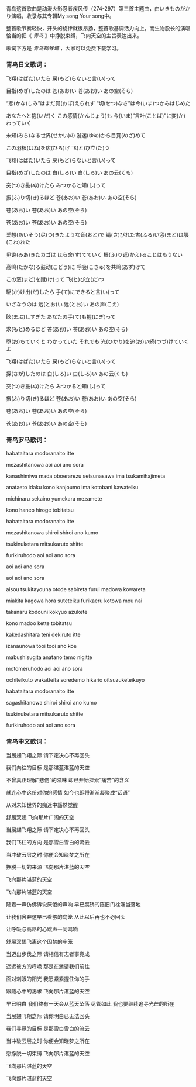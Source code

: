 

青鸟这首歌曲是动漫火影忍者疾风传（274-297）第三首主题曲，由いきものがかり演唱，收录与其专辑My song Your song中。  
  
整首歌节奏轻快，开头的旋律就很昂扬，整首歌基调活力向上，而生物股长的演唱恰当的把《 _青鸟_ 》中挣脱束缚，飞向天空的主旨表达出来。  
  
歌词下方是 _青鸟钢琴谱_ ，大家可以免费下载学习。

### 青鸟日文歌词：

飞翔(はばた)いたら 戻(もど)らないと言(い)って

目指(めざ)したのは 苍(あお)い 苍(あお)い あの空(そら)

“悲(かな)しみ”はまだ覚(おぼ)えられず “切(せつ)なさ”は今(いま)つかみはじめた

あなたへと抱(いだ)く この感情(かんじょう)も 今(いま)“言叶(ことば)”に変(か)わっていく

未知(みち)なる世界(せかい)の 游迷(ゆめ)から目覚(めざ)めて

この羽根(はね)を広(ひろ)げ 飞(と)び立(た)つ

飞翔(はばた)いたら 戻(もど)らないと言(い)って

目指(めざ)したのは 白(しろ)い 白(しろ)い あの云(くも)

突(つ)き抜(ぬ)けたら みつかると知(し)って

振(ふ)り切(き)るほど 苍(あお)い 苍(あお)い あの空(そら)

苍(あお)い 苍(あお)い あの空(そら)

苍(あお)い 苍(あお)い あの空(そら)

爱想(あいそう)尽(つ)きたような音(おと)で 锖(さ)びれた古(ふる)い窓(まど)は壊(こわ)れた

见饱(みあ)きたカゴは ほら舍(す)てていく 振(ふ)り返(かえ)ることはもうない

高鸣(たかな)る鼓动(こどう)に 呼吸(こきゅ)を共鸣(あず)けて

この窓(まど)を蹴(け)って 飞(と)び立(た)つ

駆(か)け出(だ)したら 手(て)にできると言(い)って

いざなうのは 远(とお)い 远(とお)い あの声(こえ)

眩(まぶ)しすぎた あなたの手(て)も握(にぎ)って

求(もと)めるほど 苍(あお)い 苍(あお)い あの空(そら)

堕(お)ちていくと わかっていた それでも 光(ひかり)を追(お)い続(つづ)けていくよ

飞翔(はばた)いたら 戻(もど)らないと言(い)って

探(さが)したのは 白(しろ)い 白(しろ)い あの云(くも)

突(つ)き抜(ぬ)けたら みつかると知(し)って

振(ふ)り切(き)るほど 苍(あお)い 苍(あお)い あの空(そら)

苍(あお)い 苍(あお)い あの空(そら)

苍(あお)い 苍(あお)い あの空(そら)

### 青鸟罗马歌词：

habataitara modoranaito itte

mezashitanowa aoi aoi ano sora

kanashimiwa mada oboerarezu setsunasawa ima tsukamihajimeta

anataeto idaku kono kanjoumo ima kotobani kawateiku

michinaru sekaino yumekara mezamete

kono haneo hiroge tobitatsu

habataitara modoranaito itte

mezashitanowa shiroi shiroi ano kumo

tsukinuketara mitsukaruto shitte

furikiruhodo aoi aoi ano sora

aoi aoi ano sora

aoi aoi ano sora

aisou tsukitayouna otode sabireta furui madowa kowareta

miakita kagowa hora suteteiku furikaeru kotowa mou nai

takanaru kodouni kokyuo azukete

kono madoo kette tobitatsu

kakedashitara teni dekiruto itte

izanaunowa tooi tooi ano koe

mabushisugita anatano temo nigitte

motomeruhodo aoi aoi ano sora

ochiteikuto wakatteita soredemo hikario oitsuzuketeikuyo

habataitara modoranaito itte

sagashitanowa shiroi shiroi ano kumo

tsukinuketara mitsukaruto shitte

furikiruhodo aoi aoi ano sora

### 青鸟中文歌词：

当展翅飞翔之际 请下定决心不再回头

我们向往的目标 是那湛蓝湛蓝的天空

不曾真正理解“悲伤”的滋味 却已开始探索“痛苦”的含义

就连心中这份对你的感情 如今也即将渐渐凝聚成“话语”

从对未知世界的痴迷中豁然觉醒

舒展双翅 飞向那片广阔的天空

当展翅飞翔之际 请下定决心不再回头

我们飞往的方向 是那雪白雪白的流云

当冲破云层之时 你便会知晓梦之所在

挣脱一切的来源 飞向那片湛蓝的天空

飞向那片湛蓝的天空

飞向那片湛蓝的天空

随着一声仿佛诉说厌倦的声响 早已腐锈的陈旧门栓哐当落地

让我们舍弃这早已看够的鸟笼 从此以后再也不必回头

让呼吸与高昂的心跳声一同鸣响

舒展双翅飞离这个囚禁的牢笼

当迈出步伐之际 请相信有志者事竟成

遥远彼方的呼唤 那是在邀请我们前往

面对刺眼的阳光 我愿紧紧握住你的手

跟随心中的渴求 飞向那片湛蓝的天空

早已明白 我们终有一天会从蓝天坠落 尽管如此 我也要继续追寻光芒的所在

当展翅飞翔之际 请你明白已无法回头

我们寻觅的目标 是那雪白雪白的流云

当冲破云层之时 你便会知晓梦之所在

愿挣脱一切束缚 飞向那片湛蓝的天空

飞向那片湛蓝的天空

飞向那片湛蓝的天空

